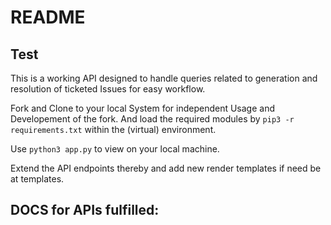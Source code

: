 # README

## Test

This is a working API designed to handle queries related to generation and resolution of ticketed Issues for easy workflow.

Fork and Clone to your local System for independent Usage and Developement of the fork. And load the required modules by  ```pip3 -r requirements.txt``` within the (virtual) environment.

Use 
```python3 app.py``` 
to view on your local machine. 

Extend the API endpoints thereby and add new render templates if need be at templates.

## DOCS for APIs fulfilled:

